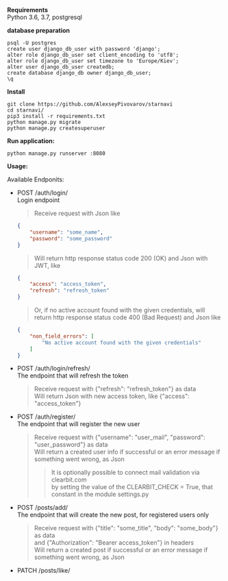 
**Requirements**    
Python 3.6, 3.7,
postgresql


**database preparation**
```
psql -U postgres
create user django_db_user with password 'django';
alter role django_db_user set client_encoding to 'utf8';
alter role django_db_user set timezone to 'Europe/Kiev';
alter user django_db_user createdb;
create database django_db owner django_db_user;
\q
```


**Install**
```
git clone https://github.com/AlexseyPivovarov/starnavi
cd starnavi/
pip3 install -r requirements.txt
python manage.py migrate
python manage.py createsuperuser
```


**Run application:**
```
python manage.py runserver :8080
```


**Usage:**

Available Endponits:

- POST /auth/login/   
    Login endpoint
    >Receive request with Json like  
    ```json
    {
        "username": "some_name",
        "password": "some_password"
    }
    ```   
    >Will return http response status code 200 (OK) and Json with JWT, like  
    ```json
    {
        "access": "access_token",
        "refresh": "refresh_token"
    }
    ```
    >Or, if no active account found with the given credentials, will return http response status code 400 (Bad Request) and Json like
    ```json
    {
        "non_field_errors": [
            "No active account found with the given credentials"
        ]
    }
    ```
    
- POST /auth/login/refresh/       
    The endpoint that will refresh the token
    >Receive request with {"refresh": "refresh_token"} as data    
    Will return Json with new access token, like {"access": "access_token"}

- POST /auth/register/    
    The endpoint that will register the new user
    >Receive request with {"username": "user_mail", "password": "user_password"} as data     
    Will return a created user info if successful or an error message if something went wrong, as Json
    >>It is optionally possible to connect mail validation via clearbit.com  
    by setting the value of the CLEARBIT_CHECK = True, that constant in the module settings.py

- POST /posts/add/    
    The endpoint that will create the new post, for registered users only
    >Receive request with {"title": "some_title", "body": "some_body"} as data    
    and {"Authorization": "Bearer access_token"} in headers   
    Will return a created post if successful or an error message if something went wrong, as Json   

- PATCH /posts/like/<title>/    
    The endpoint that will update the likes counter in the post, only for registered users
    ><title> - the title of the post you want to update    
  
    >Receive request with {"Authorization": "Bearer access_token"} in headers   
    Will return an updated post if successful or an error message if something went wrong, as Json   

- PATCH /posts/unlike/<title>/    
    The endpoint that will update the unlikes counter in the post, only for registered users
    ><title> - the title of the post you want to update    
  
    >Receive request with {"Authorization": "Bearer access_token"} in headers   
    Will return an updated post if successful or an error message if something went wrong, as Json   
